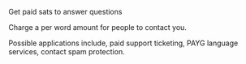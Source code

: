 Get paid sats to answer questions

Charge a per word amount for people to contact you.

Possible applications include, paid support ticketing, PAYG language services, contact spam protection.
